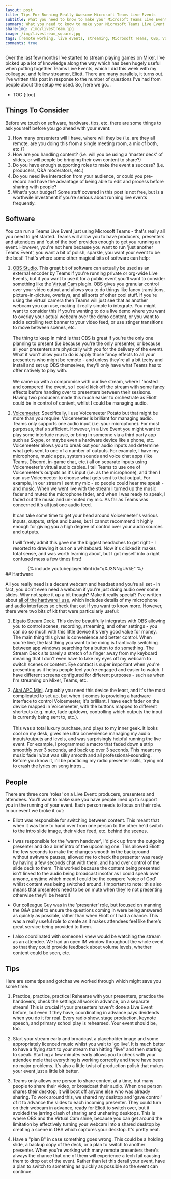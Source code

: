 ```yaml
---
layout: post
title: Tips For Running Really Awesome Microsoft Teams Live Events
subtitle: What you need to know to make your Microsoft Teams Live Event stand out from the rest!
summary: What you need to know to make your Microsoft Teams Live Event stand out from the rest!
share-img: /img/livestream.jpg
image: /img/livestream_square.jpg
tags: [remote working, live events, streaming, Microsoft Teams, OBS, Voicemeeter]
comments: true
---
```


Over the last few months I've started to stream playing games on [Mixer](https://mixer.com/JimAmp). I've picked up a lot of knowledge along the way which has been hugely useful when putting together Teams Live Events, which I did this week with my colleague, and fellow streamer, [Eliott](https://mixer.com/8-Bit-Eliott). There are many parallels, it turns out. I've written this post in response to the number of questions I've had from people about the setup we used. So, here we go...

* TOC
{:toc}
## Things To Consider

Before we touch on software, hardware, tips, etc. there are some things to ask yourself before you go ahead with your event:

1. How many presenters will I have, where will they be (i.e. are they all remote, are you doing this from a single meeting room, a mix of both, etc.)?
2. How are you handling content? (i.e. will you be using a 'master deck' of slides, or will people be bringing their own content to share?)
3. Do you have enough supporting roles to make the event a success? (i.e. producers, Q&A moderators, etc.)
4. Do you need live interaction from your audience, or could you pre-record and have the advantage of being able to edit and process before sharing with people?
5. What's your budget? Some stuff covered in this post is not free, but is a worthwile investment if you're serious about running live events frequently.

## Software

You can run a Teams Live Event just using Microsoft Teams - that's really all you need to get started. Teams will allow you to have producers, presenters and attendees and 'out of the box' provides enough to get you running an event. However, you're not here because you want to run 'just another Teams Event', you want a bit of polish, sparkle, you want your event to be the best! That's where some other magical bits of software can help:

1. [OBS Studio](https://obsproject.com/). This great bit of software can actually be used as an external encoder by Teams if you're running private or org-wide Live Events, but if you want to use it for a public event you'll want to consider something like the [Virtual Cam](https://obsproject.com/forum/resources/obs-virtualcam.539/) plugin. OBS gives you granular control over your video output and allows you to do things like fancy transitions, picture-in-picture, overlays, and all sorts of other cool stuff. If you're using the virtual camera then Teams will just see that as another webcam you can use, making it really simple to integrate. You might want to consider this if you're wanting to do a live demo where you want to overlay your actual webcam over the demo content, or you want to add a scrolling text banner to your video feed, or use stinger transitions to move between scenes, etc. <br><br> The thing to keep in mind is that OBS is great if you're the only one planning to present (i.e because you're the only presenter, or because all your presenters are physically with you for the delivery of the event). What it won't allow you to do is apply those fancy effects to all your presenters who might be remote - and unless they're all a bit techy and install and set up OBS themselves, they'll only have what Teams has to offer natively to play with.<br><br> We came up with a compromise with our live stream, where I 'hosted and compered' the event, so I could kick off the stream with some fancy effects before handing over to presenters between their sesisons. Having two producers made this much easier to orchestrate as Eliott could be in control of content, whilst I could be managing audio.

2. [Voicemeeter](https://www.vb-audio.com/Voicemeeter/index.htm). Specifically, I use Voicemeeter Potato but that might be more than you require. Voicemeeter is brilliant for managing audio. Teams only supports one audio input (i.e. your microphone). For most purposes, that's sufficient. However, in a Live Event you might want to play some interlude music, or bring in someone via a third party app such as Skype, or maybe even a hardware device like a phone, etc. Voicemeeter allows you to break out your audio inputs and determine what gets sent to one of a number of outputs. For example, I have my microphone, music apps, system sounds and voice chat apps (like Teams, Discord, in-game chat, etc.) all on separate inputs using Voicemeeter's virtual audio cables. I tell Teams to use one of Voicemeeter's outputs as it's input (i.e. as the microphone), and then I can use Voicemeeter to choose what gets sent to that output. For example, in our stream I sent my mic - so people could hear me speak - and music. When we went live with the stream I turned up the music fader and muted the microphone fader, and when I was ready to speak, I faded out the music and un-muted my mic. As far as Teams was concerned it's all just one audio feed.<br><br>It can take some time to get your head around Voicemeeter's various inputs, outputs, strips and buses, but I cannot recommend it highly enough for giving you a high degree of control over your audio sources and outputs.<br><br>I will freely admit this gave me the biggest headaches to get right - I resorted to drawing it out on a whiteboard. Now it's clicked it makes total sense, and was worth learning about, but I got myself into a right confused mess a few times first!

<center>
{% include youtubeplayer.html id="qXJ3NNgUVkE" %}
</center>
## Hardware

All you really need is a decent webcam and headset and you're all set - in fact, you don't even need a webcam if you're just doing audio over some slides. Why not spice it up a bit though? Make it really special? I've written about [all of the hardware I use](/2020/03/19/my-kit-2020/), which includes details of my microphone and audio interfaces so check that out if you want to know more. However, there were two bits of kit that were particularly useful:

1. [Elgato Stream Deck](/2020/03/19/my-kit-2020/#peripherals--other). This device beautifully integrates with OBS allowing you to control scenes, recording, streaming, and other settings - you can do so much with this little device it's very good value for money. The main thing this gives is convenience and better control. When you're live, the last thing you want to be doing is frantically switching between app windows searching for a button to do something. The Stream Deck sits barely a stretch of a finger away from my keyboard meaning that I don't even have to take my eyes off my webcam to switch scenes or content. Eye contact is super important when you're presenting as it helps people feel you're engaged and easier to watch. I have different screens configured for different purposes - such as when I'm streaming on Mixer, Teams, etc.

2. [Akai APC Mini](/2020/03/19/my-kit-2020/#audio--video). Arguably you need this device the least, and it's the most complicated to set up, but when it comes to providing a hardware interface to control Voicemeeter, it's brilliant. I have each fader on the device mapped in Voicemeeter, with the buttons mapped to different shortcuts (e.g. mute, fade up/down, controlling which outputs the input is currently being sent to, etc.).<br><br> This was a total luxury purchase, and plays to my inner geek. It looks cool on my desk, gives me ultra convenience managing my audio inputs/outputs and levels, and was surprisingly helpful running the live event. For example, I programmed a macro that faded down a strip smoothly over 3 seconds, and back up over 3 seconds. This meant my music fade in/out was silky smooth and all professional-sounding. Before you know it, I'll be practicing my radio presenter skills, trying not to crash the lyrics on song intros...

## People

There are three core 'roles' on a Live Event: producers, presenters and attendees. You'll want to make sure you have people lined up to support you in the running of your event. Each person needs to focus on their role. In our event we broke it out:

- Eliott was responsible for switching between content. This meant that when it was time to hand over from one person to the other he'd switch to the intro slide image, their video feed, etc. behind the scenes.

- I was responsible for the 'warm handover', I'd pick up from the outgoing presenter and do a brief intro of the upcoming one. This allowed Eliott the few seconds to make the changes smooth in the background without awkware pauses, allowed me to check the presenter was ready by having a few seconds chat with them, and hand over control of the slide deck to them. This worked because the content being presented isn't linked to the audio being broadcast insofar as I could speak over anyone, anytime which meant I could be the compere 'voice of God' whilst content was being switched around. (Important to note: this also means that presenters need to be on mute when they're not presenting otherwise they'll be heard!)

- Our colleague Guy was in the 'presenter' role, but focused on manning the Q&A panel to ensure the questions coming in were being answered as quickly as possible, rather than when Eliott or I had a chance. This was a really useful role to create as it makes attendees feel like there's great service being provided to them.

- I also coordinated with someone I knew would be watching the stream as an attendee. We had an open IM window throughout the whole event so that they could provide feedback about volume levels, whether content could be seen, etc.

## Tips

Here are some tips and gotchas we worked through which might save you some time:

1. Practice, practice, practice! Rehearse with your presenters, practice the handovers, check the settings all work in advance, on a separate stream! This is crucial if your presenters haven't done a Live Event before, but even if they have, coordinating in advance pays dividends when you do it for real. Every radio show, stage production, keynote speech, and primary school play is rehearsed. Your event should be, too.

2. Start your stream early and broadcast a placeholder image and some appropriately licenced music whilst you wait to 'go live'. It is much better to have a flying start to your stream than hitting "live" and then starting to speak. Starting a few minutes early allows you to check with your attendee mole that everything is working correctly and there have been no major problems. It's also a little twist of production polish that makes your event just a little bit better.

3. Teams only allows one person to share content at a time, but many people to share their video, or broadcast their audio. When one person shares their desktop, it will boot off anyone else who was already sharing. To work around this, we shared my desktop and 'gave control' of it to advance the slides to each incoming presenter. They could turn on their webcam in advance, ready for Eliott to switch over, but it avoided the jarring clash of sharing and unsharing desktops. This is where OBS and the Virtual Cam shine, because you can get around the limitation by effectively turning your webcam into a shared desktop by creating a scene in OBS which captures your desktop. It's pretty neat.

4. Have a "plan B" in case something goes wrong. This could be a holding slide, a backup copy of the deck, or a plan to switch to another presenter. When you're working with many remote presenters there's always the chance that one of them will experience a tech fail causing them to drop out of the event. Rather than let this derail your event, have a plan to switch to something as quickly as possible so the event can continue.
